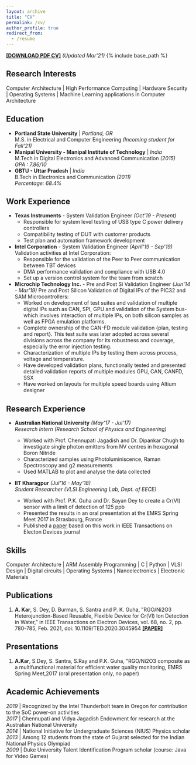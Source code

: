 ```yaml
---
layout: archive
title: "CV"
permalink: /cv/
author_profile: true
redirect_from:
  - /resume
---
```



[**\[DOWNLOAD PDF CV\]**](https://anuragkar09.github.io/files/anurag_resume.pdf)  _(Updated Mar'21)_
{% include base_path %}

Research Interests
------------------
Computer Architecture \| High Performance Computing \| Hardware Security \| Operating Systems \| Machine Learning applications in Computer Architecture


Education
---------
* **Portland State University**  \| _Portland, OR_  
	M.S. in Electrical and Computer Engineering _(Incoming student for Fall'21)_
* **Manipal University - Manipal Institute of Technology** \| _India_  
	M.Tech in Digital Electronics and Advanced Communication _(2015)_  
	_GPA : 7.86/10_    
* **GBTU - Uttar Pradesh** \| _India_  
	B.Tech in Electronics and Communication _(2011)_  
	_Percentage: 68.4%_ 
  
  
Work Experience
----------------
* **Texas Instruments** - System Validation Engineer _(Oct'19 - Present)_
  * Responsible for system level testing of USB type C power  delivery controllers 
  * Compatibility testing of DUT with customer products 
  * Test plan and automation framework development 
* **Intel Corporation** - System Validation Engineer _(April'19 - Sep'19)_
Validation activities at Intel Corporation:  
  * Responsible for the validation of the Peer to Peer communication between TBT devices  
  * DMA performance validation and compliance with USB 4.0  
  * Set up a version control system for the team from scratch
* **Microchip Technology Inc.** - Pre and Post Si Validation Engineer _(Jun'14 - Mar'19)_
Pre and Post Silicon Validation of Digital IPs of the PIC32 and SAM  Microcontrollers:  
  * Worked on development of test suites and validation of multiple digital IPs such as CAN, SPI, GPU and validation of the System bus- which involves interaction of multiple IPs, on  both silicon samples as well as FPGA emulation platforms. 
  * Complete ownership of the CAN-FD module validation {plan,  testing and report}. This test suite was later adopted across several divisions across the company for its robustness and coverage, especially the error injection testing. 
  * Characterization of multiple IPs by testing them across process, voltage and temperature. 
  * Have developed validation plans, functionally tested and presented detailed validation reports of multiple modules GPU, CAN, CANFD, SSX 
  * Have worked on layouts for multiple speed boards using Altium designer  

Research Experience
------------------
* **Australian National University**  _(May'17 - Jul'17)_  
	_Research Intern (Research School of Physics and Engineering)_  
	* Worked with Prof. Chennupati Jagadish and Dr. Dipankar Chugh to investigate single photon emitters from NV centres in hexagonal Boron Nitride
	* Characterized samples using Photoluminiscence, Raman Spectroscopy and g2 measurements
	* Used MATLAB to plot and analyse the data collected 

* **IIT Kharagpur** _(Jul'16 - May'18)_      
	_Student Researcher (VLSI Engineering Lab, Dept. of EECE)_   
	* Worked with Prof. P.K. Guha and Dr. Sayan Dey to create a Cr(VI) sensor with a limit of detection of 125 ppb
	* Presented the results in an oral presentation at the EMRS Spring Meet 2017 in Strasbourg, France
	* Published a [paper](https://ieeexplore.ieee.org/document/9316254) based on this work in IEEE Transactions on Electon Devices journal


Skills
-------
Computer Architecture \| ARM Assembly Programming \| C \| Python \| VLSI Design \| Digital circuits \| Operating Systems \| Nanoelectronics \| Electronic Materials

Publications
-------------

1. **A. Kar**, S. Dey, D. Burman, S. Santra and P. K. Guha, ”RGO/Ni2O3 Heterojunction-Based Reusable, Flexible Device for Cr(VI) Ion Detection in Water,” in IEEE Transactions on Electron Devices, vol. 68, no. 2, pp. 780-785, Feb. 2021, doi: 10.1109/TED.2020.3045954 [**\[PAPER\]**](https://ieeexplore.ieee.org/document/9316254)

Presentations
-------------
1. **A.Kar**, S.Dey, S. Santra, S.Ray and P.K. Guha, ”RGO/Ni2O3 composite as a multifunctional material for efficient water quality monitoring, EMRS Spring Meet,2017 (oral presentation only, no paper)

Academic Achievements
---------------------
_2019_ \| Recognized by the Intel Thunderbolt team in Oregon for contribution to the SoC power-on activities   
_2017_ \| Chennupati and Vidya Jagadish Endowment for research at the Australian National University   
_2014_ \| National Initiative for Undergraduate Sciences (NIUS) Physics scholar   
_2013_ \| Among 12 students from the state of Gujarat selected for the Indian National Physics Olympiad   
_2009_ \| Duke University Talent Identification Program scholar (course: Java for Video Games)   


<!---
 <ul>{% for post in site.publications %}
    {% include archive-single-cv.html %}
  {% endfor %}</ul>
  
Talks
--------
  <ul>{% for post in site.talks %}
    {% include archive-single-talk-cv.html %}
  {% endfor %}</ul>
  
Teaching
----------
  <ul>{% for post in site.teaching %}
    {% include archive-single-cv.html %}
  {% endfor %}</ul>
  
Service and leadership
-------------
* Currently signed in to 43 different slack teams

-->
